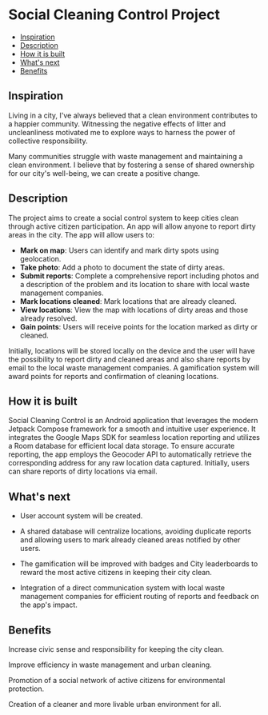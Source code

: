# Social Cleaning Control Project

* [Inspiration](#inspiration)
* [Description](#description)
* [How it is built](#how-it-is-built)
* [What's next](#whats-next)
* [Benefits](#benefits)


  
## Inspiration

Living in a city, I've always believed that a clean environment contributes to a happier community. Witnessing the negative effects of litter and uncleanliness motivated me to explore ways to harness the power of collective responsibility.

Many communities struggle with waste management and maintaining a clean environment.  I believe that by fostering a sense of shared ownership for our city's well-being, we can create a positive change. 


##  Description

The project aims to create a social control system to keep cities clean through active citizen participation. An app will allow anyone to report dirty areas in the city. The app will allow users to:



* **Mark on map**: Users can identify and mark dirty spots using geolocation.
* **Take photo**: Add a photo to document the state of dirty areas.
* **Submit reports**: Complete a comprehensive report including photos and a description of the problem and its location to share with local waste management companies.
* **Mark locations cleaned**: Mark locations that are already cleaned.
* **View locations**: View the map with locations of dirty areas and those already resolved.
* **Gain points**: Users will receive points for the location marked as dirty or cleaned.

Initially, locations will be stored locally on the device and the user will have the possibility to report dirty and cleaned areas and also share reports by email to the local waste management companies. A gamification system will award points for reports and confirmation of cleaning locations.


##  How it is built

Social Cleaning Control is an Android application that leverages the modern Jetpack Compose framework for a smooth and intuitive user experience. It integrates the Google Maps SDK for seamless location reporting and utilizes a Room database for efficient local data storage. To ensure accurate reporting, the app employs the Geocoder API to automatically retrieve the corresponding address for any raw location data captured. Initially, users can share reports of dirty locations via email.


## What's next

- User account system will be created. 

- A shared database will centralize locations, avoiding duplicate reports and allowing users to mark already cleaned areas notified by other users.

- The gamification will be improved with badges and City leaderboards to reward the most active citizens in keeping their city clean.
- Integration of a direct communication system with local waste management companies for efficient routing of reports and feedback on the app's impact.


## Benefits

Increase civic sense and responsibility for keeping the city clean.

Improve efficiency in waste management and urban cleaning.

Promotion of a social network of active citizens for environmental protection.

Creation of a cleaner and more livable urban environment for all.
